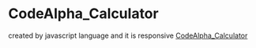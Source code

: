 # CodeAlpha_Calculator
created by javascript language and it is responsive
<a href="https://kareemtarekk.github.io/CodeAlpha_Calculator/" >CodeAlpha_Calculator</a>
